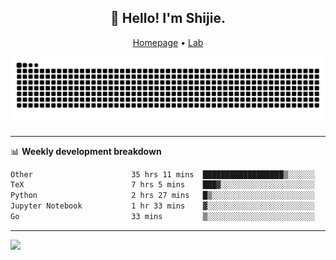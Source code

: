 <h2 align="center">👋 Hello! I'm Shijie.</h2>
<p align="center">
  <a href="https://xu-shi-jie.github.io"> Homepage</a> •
  <a href="https://onodalab.ees.hokudai.ac.jp"> Lab </a>
</p>

![Snake animation](https://github.com/xu-shi-jie/xu-shi-jie/blob/output/github-snake.svg)


-------

📊 **Weekly development breakdown**
<!--START_SECTION:waka-->

```txt
Other                      35 hrs 11 mins  ██████████████████▒░░░░░░   73.54 %
TeX                        7 hrs 5 mins    ███▓░░░░░░░░░░░░░░░░░░░░░   14.80 %
Python                     2 hrs 27 mins   █▒░░░░░░░░░░░░░░░░░░░░░░░   05.14 %
Jupyter Notebook           1 hr 33 mins    ▓░░░░░░░░░░░░░░░░░░░░░░░░   03.27 %
Go                         33 mins         ▒░░░░░░░░░░░░░░░░░░░░░░░░   01.16 %
```

<!--END_SECTION:waka-->

-------
![](https://komarev.com/ghpvc/?username=xu-shi-jie&style=flat-square&color=blue) 
